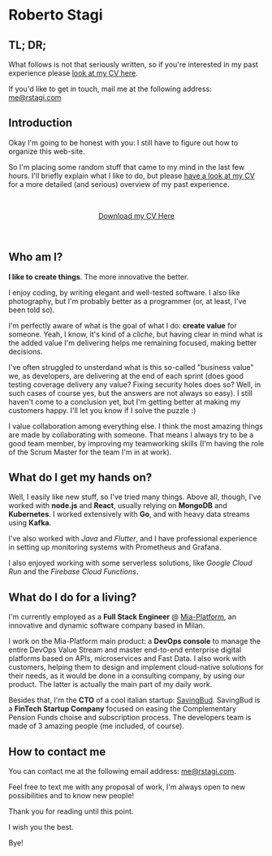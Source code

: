 # Roberto Stagi

## TL; DR;

What follows is not that seriously written, so if you're interested in my past experience please [look at my CV here](cv_StagiRoberto.pdf).

If you'd like to get in touch, mail me at the following address: [me@rstagi.com](mailto:me@rstagi.com)

## Introduction

Okay I'm going to be honest with you: I still have to figure out how to organize this web-site.

So I'm placing some random stuff that came to my mind in the last few hours.
I'll briefly explain what I like to do, but please [have a look at my CV](cv_StagiRoberto.pdf) for a more detailed (and serious) overview of my past experience.

<br>
<p style="text-align: center"><a href="cv_StagiRoberto.pdf" download>Download my CV Here</a></p>
<br>

## Who am I?
**I like to create things**.  The more innovative the better.

I enjoy coding, by writing elegant and well-tested software.
I also like photography, but I'm probably better as a programmer (or, at least, I've been told so).

I'm perfectly aware of what is the goal of what I do: **create value** for someone.
Yeah, I know, it's kind of a *cliche*, but having clear in mind what is the added value I'm delivering helps me remaining focused, making better decisions.

I've often struggled to unsterdand what is this so-called "business value" we, as developers, are delivering at the end of each sprint (does good testing coverage delivery any value? Fixing security holes does so? Well, in such cases of course yes, but the answers are not always so easy).
I still haven't come to a conclusion yet, but I'm getting better at making my customers happy. I'll let you know if I solve the puzzle :)

I value collaboration among everything else. I think the most amazing things are made by collaborating with someone.
That means I always try to be a good team member, by improving my teamworking skills (I'm having the role of the Scrum Master for the team I'm in at work).

## What do I get my hands on?
Well, I easily like new stuff, so I've tried many things.
Above all, though, I've worked with **node.js** and **React**, usually relying on **MongoDB** and **Kubernetes**.
I worked extensively with **Go**, and with heavy data streams using **Kafka**.

I've also worked with *Java* and  *Flutter*, and I have professional experience in setting up monitoring systems with Prometheus and Grafana.

I also enjoyed working with some serverless solutions, like *Google Cloud Run* and the *Firebase Cloud Functions*.

## What do I do for a living?
I'm currently employed as a **Full Stack Engineer** @ [Mia-Platform](https://mia-platform.eu), an innovative and dynamic software company based in Milan.

I work on the Mia-Platform main product: a **DevOps console** to manage the entire DevOps Value Stream and master end-to-end enterprise digital platforms based on APIs, microservices and Fast Data.
I also work with customers, helping them to design and implement cloud-native solutions for their needs, as it would be done in a consulting company, by using our product.
The latter is actually the main part of my daily work.

Besides that, I'm the **CTO** of a cool italian startup: [SavingBud](https://www.savingbud.com). SavingBud is a **FinTech Startup Company** focused on easing the Complementary Pension Funds choise and subscription process. The developers team is made of 3 amazing people (me included, of course).

## How to contact me
You can contact me at the following email address: [me@rstagi.com](mailto:me@rstagi.com).

Feel free to text me with any proposal of work, I'm always open to new possibilities and to know new people!


Thank you for reading until this point.

I wish you the best.

Bye!
